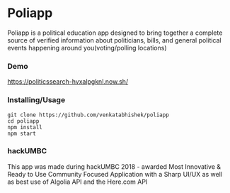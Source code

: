 # Poliapp

Poliapp is a political education app designed to bring together a complete source of verified information about politicians, 
bills, and general political events happening around you(voting/polling locations)

### Demo

https://politicssearch-hvxalpgknl.now.sh/

### Installing/Usage

~~~~
git clone https://github.com/venkatabhishek/poliapp
cd poliapp
npm install
npm start
~~~~
### hackUMBC

This app was made during hackUMBC 2018 - awarded Most Innovative & Ready to Use Community Focused Application with a Sharp UI/UX as well as best use of Algolia API and the Here.com API
